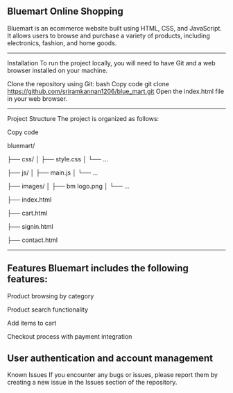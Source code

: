 Bluemart Online Shopping
----------------------------------------------------------------------------------------------------------------------------------------------------
Bluemart is an ecommerce website built using HTML, CSS, and JavaScript. It allows users to browse and purchase a variety of products, including electronics, fashion, and home goods.

----------------------------------------------------------------------------------------------------------------------------------------------------

Installation
To run the project locally, you will need to have Git and a web browser installed on your machine.

Clone the repository using Git:
bash
Copy code
git clone https://github.com/sriramkannan1206/blue_mart.git
Open the index.html file in your web browser.

----------------------------------------------------------------------------------------------------------------------------------------------------
Project Structure
The project is organized as follows:

Copy code

bluemart/

├── css/
│   ├── style.css
│   └── ...

├── js/
│   ├── main.js
│   └── ...

├── images/
│   ├── bm logo.png
│   └── ...

├── index.html

├── cart.html

├── signin.html

├── contact.html

----------------------------------------------------------------------------------------------------------------------------------------------------
Features
Bluemart includes the following features:
-
Product browsing by category

Product search functionality

Add items to cart

Checkout process with payment integration

User authentication and account management
----------------------------------------------------------------------------------------------------------------------------------------------------
Known Issues
If you encounter any bugs or issues, please report them by creating a new issue in the Issues section of the repository.
